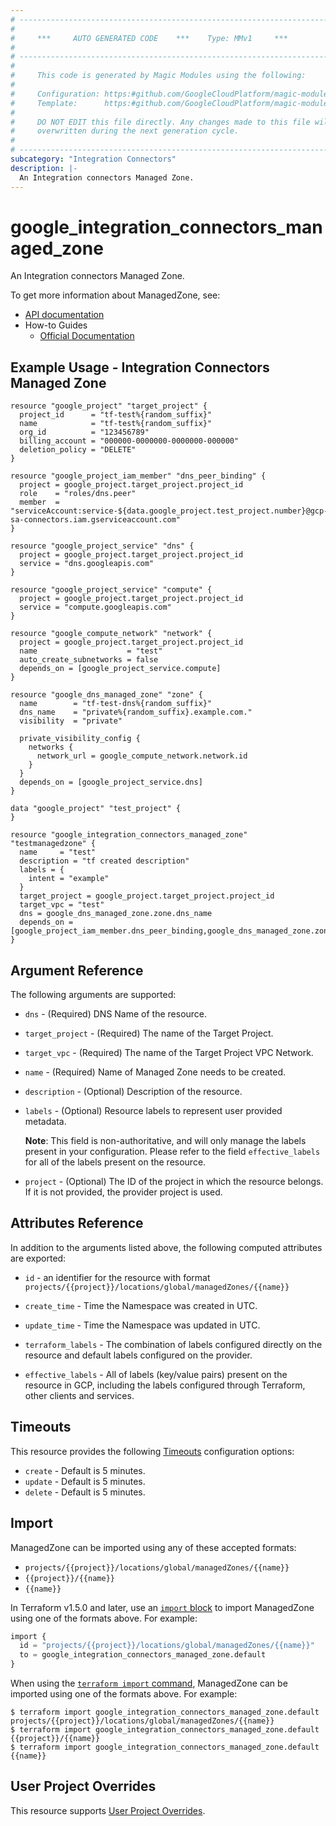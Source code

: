 ```yaml
---
# ----------------------------------------------------------------------------
#
#     ***     AUTO GENERATED CODE    ***    Type: MMv1     ***
#
# ----------------------------------------------------------------------------
#
#     This code is generated by Magic Modules using the following:
#
#     Configuration: https:#github.com/GoogleCloudPlatform/magic-modules/tree/main/mmv1/products/integrationconnectors/ManagedZone.yaml
#     Template:      https:#github.com/GoogleCloudPlatform/magic-modules/tree/main/mmv1/templates/terraform/resource.html.markdown.tmpl
#
#     DO NOT EDIT this file directly. Any changes made to this file will be
#     overwritten during the next generation cycle.
#
# ----------------------------------------------------------------------------
subcategory: "Integration Connectors"
description: |-
  An Integration connectors Managed Zone.
---
```


# google_integration_connectors_managed_zone

An Integration connectors Managed Zone.


To get more information about ManagedZone, see:

* [API documentation](https://cloud.google.com/integration-connectors/docs/reference/rest/v1/projects.locations.global.managedZones)
* How-to Guides
    * [Official Documentation](https://cloud.google.com/integration-connectors/docs)

## Example Usage - Integration Connectors Managed Zone


```hcl
resource "google_project" "target_project" {
  project_id      = "tf-test%{random_suffix}"
  name            = "tf-test%{random_suffix}"
  org_id          = "123456789"
  billing_account = "000000-0000000-0000000-000000"
  deletion_policy = "DELETE"
}

resource "google_project_iam_member" "dns_peer_binding" {
  project = google_project.target_project.project_id
  role    = "roles/dns.peer"
  member  = "serviceAccount:service-${data.google_project.test_project.number}@gcp-sa-connectors.iam.gserviceaccount.com"
}

resource "google_project_service" "dns" {
  project = google_project.target_project.project_id
  service = "dns.googleapis.com"
}

resource "google_project_service" "compute" {
  project = google_project.target_project.project_id
  service = "compute.googleapis.com"
}

resource "google_compute_network" "network" {
  project = google_project.target_project.project_id
  name                    = "test"
  auto_create_subnetworks = false
  depends_on = [google_project_service.compute]
}

resource "google_dns_managed_zone" "zone" {
  name        = "tf-test-dns%{random_suffix}"
  dns_name    = "private%{random_suffix}.example.com."
  visibility  = "private"

  private_visibility_config {
    networks {
      network_url = google_compute_network.network.id
    }
  }
  depends_on = [google_project_service.dns]
}

data "google_project" "test_project" {
}

resource "google_integration_connectors_managed_zone" "testmanagedzone" {
  name     = "test"
  description = "tf created description"
  labels = {
    intent = "example"
  }
  target_project = google_project.target_project.project_id
  target_vpc = "test"
  dns = google_dns_managed_zone.zone.dns_name
  depends_on = [google_project_iam_member.dns_peer_binding,google_dns_managed_zone.zone]
}
```

## Argument Reference

The following arguments are supported:


* `dns` -
  (Required)
  DNS Name of the resource.

* `target_project` -
  (Required)
  The name of the Target Project.

* `target_vpc` -
  (Required)
  The name of the Target Project VPC Network.

* `name` -
  (Required)
  Name of Managed Zone needs to be created.


* `description` -
  (Optional)
  Description of the resource.

* `labels` -
  (Optional)
  Resource labels to represent user provided metadata.

  **Note**: This field is non-authoritative, and will only manage the labels present in your configuration.
  Please refer to the field `effective_labels` for all of the labels present on the resource.

* `project` - (Optional) The ID of the project in which the resource belongs.
    If it is not provided, the provider project is used.



## Attributes Reference

In addition to the arguments listed above, the following computed attributes are exported:

* `id` - an identifier for the resource with format `projects/{{project}}/locations/global/managedZones/{{name}}`

* `create_time` -
  Time the Namespace was created in UTC.

* `update_time` -
  Time the Namespace was updated in UTC.

* `terraform_labels` -
  The combination of labels configured directly on the resource
   and default labels configured on the provider.

* `effective_labels` -
  All of labels (key/value pairs) present on the resource in GCP, including the labels configured through Terraform, other clients and services.


## Timeouts

This resource provides the following
[Timeouts](https://developer.hashicorp.com/terraform/plugin/sdkv2/resources/retries-and-customizable-timeouts) configuration options:

- `create` - Default is 5 minutes.
- `update` - Default is 5 minutes.
- `delete` - Default is 5 minutes.

## Import


ManagedZone can be imported using any of these accepted formats:

* `projects/{{project}}/locations/global/managedZones/{{name}}`
* `{{project}}/{{name}}`
* `{{name}}`


In Terraform v1.5.0 and later, use an [`import` block](https://developer.hashicorp.com/terraform/language/import) to import ManagedZone using one of the formats above. For example:

```tf
import {
  id = "projects/{{project}}/locations/global/managedZones/{{name}}"
  to = google_integration_connectors_managed_zone.default
}
```

When using the [`terraform import` command](https://developer.hashicorp.com/terraform/cli/commands/import), ManagedZone can be imported using one of the formats above. For example:

```
$ terraform import google_integration_connectors_managed_zone.default projects/{{project}}/locations/global/managedZones/{{name}}
$ terraform import google_integration_connectors_managed_zone.default {{project}}/{{name}}
$ terraform import google_integration_connectors_managed_zone.default {{name}}
```

## User Project Overrides

This resource supports [User Project Overrides](https://registry.terraform.io/providers/hashicorp/google/latest/docs/guides/provider_reference#user_project_override).
